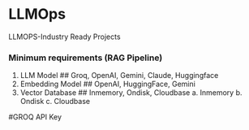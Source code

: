 # LLMOps
LLMOPS-Industry Ready Projects


### Minimum requirements (RAG Pipeline)

1. LLM Model ## Groq, OpenAI, Gemini, Claude, Huggingface
2. Embedding Model ## OpenAI, HuggingFace, Gemini
3. Vector Database ## Inmemory, Ondisk, Cloudbase
    a. Inmemory
    b. Ondisk
    c. Cloudbase


#GROQ API Key

